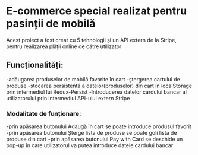 # E-commerce special realizat pentru pasinții de mobilă

Acest proiect a fost creat cu 5 tehnologii și un API extern de la Stripe, pentru realizarea plății online de către utilizator 
## Funcționalități:

-adăugarea produselor de mobilă favorite în cart
-ștergerea cartului de produse
-stocarea persistentă a datelor(produselor) din cart în localStorage prin intermediul lui Redux-Persist
-întroducerea datelor cardului bancar al utilizatorului prin intermediul API-ului extern Stripe

### Modalitate de funționare:

-prin apăsarea butonului Adaugă în cart se poate introduce produsul favorit 
-prin apăsarea butonului Șterge lista de produse se poate goli lista de produse din cart
-prin apăsarea butonului Pay with Card se deschide un pop-up în care utilizatorul va putea introduce datele cardului bancar




